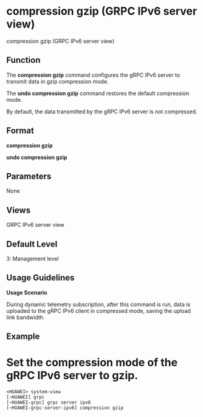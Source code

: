 compression gzip (GRPC IPv6 server view)
========================================

compression gzip (GRPC IPv6 server view)

Function
--------



The **compression gzip** command configures the gRPC IPv6 server to transmit data in gzip compression mode.

The **undo compression gzip** command restores the default compression mode.



By default, the data transmitted by the gRPC IPv6 server is not compressed.


Format
------

**compression gzip**

**undo compression gzip**


Parameters
----------

None

Views
-----

GRPC IPv6 server view


Default Level
-------------

3: Management level


Usage Guidelines
----------------

**Usage Scenario**

During dynamic telemetry subscription, after this command is run, data is uploaded to the gRPC IPv6 client in compressed mode, saving the upload link bandwidth.


Example
-------

# Set the compression mode of the gRPC IPv6 server to gzip.
```
<HUAWEI> system-view
[~HUAWEI] grpc
[~HUAWEI-grpc] grpc server ipv6
[~HUAWEI-grpc-server-ipv6] compression gzip

```